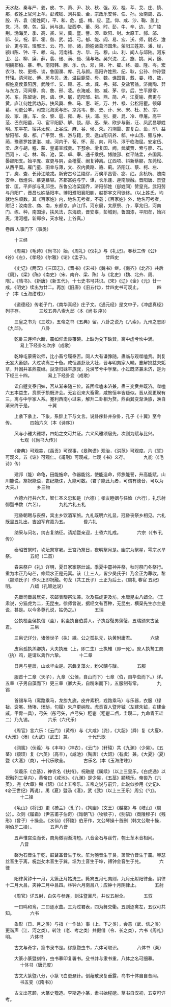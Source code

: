 <!-- { "loadSidebar": true } -->
天水赵、秦与严、姜，皮、卞、萧、尹、狄、秋、强。双、桂、莘、艾、庄、慎、那，权姓上官河上羊。彭城钱、刘共巢、金，宗政乐安蒋、任、孙。汝南周、昌、殷、齐、袁（爰姓同），平、和、危、盛、梅、应、蓝。仰、咸、沙、鞠、盖上党，冯、樊、包、寇、尚与连。陇西李、董、闵、时、彭，牛、辛、边、关广陵荆。渤海吴、季、高、裘、甘，冀、暨、訾、须、欧阳、封。太原王、郝、邬、祁、伏，祝、郭、霍、昝、武、韶、弓。郁、能、阎、易、宏、沃、师，尉迟、澹台、更与宫。琅邪王、云、符、胥、诸，蔚姓诸葛沛国朱。荥阳三姓郑、潘、经，颍川陈、钟、干、赖、乌。河南褚、方、毕、元、穆，山、利、闻人与邱陆。河东卫、吕、柳、廉、薛，裴、储、满、聂、蒲与堵。吴兴沈、尤、施、姚、闻，麹、明魏郡柏、暴、申。南阳韩、滕、乐、仇、邓，束、叶、翟、终、姬、隆、岑。宏农刁、牧、更杨、谈，鲁国濮、库、孔与颜。高阳许姓熊、纪、耿，公孙、仲孙暨轩辕。清河张、傅、房与贝，汲、温巨鹿莫、母、魏。谯国曹、戴、娄、稽、敖，桓姓夏侯景阳厉。武陵华、安、顾、苍、龙，龚、冉、郏、殳盐官翁。济南陶、羿与东方，河间章、俞、詹、邢、凌。东海戚、鲍、臧、茅、徐，后、竺平原常、芮、东。陈留谢、阮、虞、伊、屠，范阳邹、祖、燕、简、卢。江夏喻、费更与黄，庐江何姓武功苏。扶风窦、鲁、马、惠、班，万、井、禄、公松阳瞿。顿邱葛、司更公羊，司空北海奚与郎。京兆韦、酆、史、计、米、宋、杜、於、宗、段、家、康。车、全、黎、扈、雍、寿、扶，浦、别、夔、晁、冷、申屠。高平范、巴东阳苗，习、宦平阳舒、解、饶。邴、巫、柴、欧步与衡，汪、凤武昌鄂姓明。东平花、宿共太叔，上谷成、麻、谷、侯、荣。冯翊雷、吉复白、鱼，印、益黎阳郁、桑、都。广平贺、焦、游与籍，贡、逯山阳巩养、郗。中山汤、甄与仲、蔺，豫章罗姓更湛、璩。河内于、荀、怀、茹、向，司马、淳于临海屈。安定伍、梁、席与胡，程、蒙、皇甫宣城贲。下邳余、滑复国、阙，武威贾、索与廖、石。西河卜、毛、林、靳、池，栾、卓、宰、通千乘倪。博陵邵、崔平陆孟，齐国禹、晏郤阳支。始平庞、宣更与阴，会稽夏、阚复钟离。辽西项、钭新蔡郦，东莞松、从西平糜。雁门童、田幸与薄，文、农内黄路、骆、蓟。济阳江、蔡、柯、左、丁，庾、查、长孙江陵戎。新安古兮兰陵缪，万俟平昌管、宓、红。余杭杭、隗南安单、燉煌洪、慕更慕容。齐郡富姓与宁、谭，长乐蓬、逄南康融。晋阳唐、景暨曾、匡，平庐邰与孔邱空。东鲁公冶梁国乔，济阳郤姓（郄姓同）赞皇充。武阳劳与丹阳广，晋昌乜姓括阳丰。博阳濮阳襄阳蒯，赵郡宇文司徒终。（以上姓氏，均就地名顺数。其《百家姓》内，地名无考者，不载；《百家姓》外，地名可考者，附记：汝南言、商、南，东都京，庐江邝，河东展，太原祭、介，享兆归，河南门、练、种，南国涂，扶风法，东海疏，晋安辜，彭城到，鲁国漆，平阳牟，始兴麦，清河檀，新郑佘，天水秘，上谷真。）

卷四 人事门下（事类）

　　十三经

　　《周易》《毛诗》《尚书》）始，《周礼》《仪礼》与《礼记》。春秋三传《公》《谷》《左》，《孝经》《尔雅》《论》《孟子》。
　
　　廿四史

　　《史记》《两汉》《三国志》，《晋书》《宋书》《魏书》继。《南齐》《北齐》共后《周》，《梁》《陈》《南史》（宋、南齐、梁、陈）与《北史》（魏、北齐、周、隋）。《隋书》、《新唐》《新五代》，十七史书可共识。《宋》《辽》《金》《元》廿一成，《明史》续出为廿二。再加《旧唐》《旧五代》，廿四史书可观止。
　
　　四子（本《玉海绀珠》）

　　《道德经》传老子门，《南华真经》庄子文。《通元经》是文中子，《冲虚真经》列子存。
　
　　三坟五典八索九邱（本《尚书 序》）

　　三皇之书为《三坟》，五帝之书《五典》留。八卦之说乃《八索》，九州之志即《九邱》。
　
　　八卦

　　乾卦三连坤六断，震如仰盂艮覆碗。上缺为兑下缺巽，离中虚兮坎中满。
　
　　易上下经卦名次序（成歌）

　　乾坤屯蒙需讼师，比小畜兮履泰否。同人大有谦豫随，蛊临与观噬嗑贲。剥复无妄大畜颐，大过坎离三十备。咸恒遯卦及大壮，晋与明夷家人睽。蹇解损益夬姤萃，升困井革鼎震继。艮渐归妹丰旅巽，兑涣节兮中孚至。小过既济兼未济，是为下经三十四。
　
　　易上下经卦变（成歌）

　　讼自遯变泰归妹，否从渐来随三位。首困噬嗑未济兼，蛊三变贲井既济。噬嗑六五本益生，贲原于损既济会。无妄讼来大畜需，咸旅恒丰皆疑似。晋从观更睽有三，离与中孚家人系。蹇利西南小过来，解升二卦相为赘。鼎由巽变渐涣旅，涣自渐来终于是。
　
　　十翼

　　上彖下彖上、下象，系辞上下与文言。说卦序卦并杂卦，孔子《十翼》至今传。
　
　　四始六义（本《诗序》）

　　风与小雅大雅颂，四始之文可共证。六义风雅颂居先，次则为赋与比兴。
　
　　七观（《尚书大传》）

　　《帝典》可观美，《禹贡》可观事，《皋陶谟》观治，《洪范》可观度。六《誓》可观义，五《诰》可观仁。《甫刑》可观戒，七观《书》义存。
　
　　九能（《毛诗》传）

　　建邦（能）命龟，田能施命，作器能铭，使能造命，师旅能誓，升高能赋，山川能说，祭祝能语，丧纪能诔，九能可数。（君子能此九者，可谓有德音，可以为大夫。）
　
　　乡三物

　　六德六行共六艺，智仁圣义忠和是（六德）；孝友睦姻与任恤（六行），礼乐射御暨书数（六艺）。
　
　　九礼六礼五礼

　　冠昏朝聘与丧祭，宾主乡饮酒军旅。九礼既明六礼显，冠昏丧祭乡相见。六礼既显五礼出，吉凶军宾嘉为五。
　
　　昏六礼

　　纳采与问名，纳吉复纳征。请期暨亲迎，士昏六礼成。
　
　　六宗（《书 孔传》）

　　泰昭首祭时，坎坛祭寒暑。王宫乃祭日，夜明祭月是。幽宗为祭星，雩宗水旱祭。
　
　　五祀（二首）

　　春来祭户《礼》详明，夏日家家祭灶诚。季夏中霤神并祭，秋时祭门冬祭行。重为木正乃句芒，修熙水正是元冥。该（上三人，皆少昊氏子）乃金正为蓐收，黎（颛顼氏子）作火正即祝融。句龙（共工氏子）土正为后土，《周礼 春官 五祀》明。
　
　　八蜡（孔颖达说）

　　先啬司啬最居先，农邮表畷祭法兼。次及猫虎更及坊，水庸昆虫八蜡全。（王肃说，分猫虎为二，无昆虫。徐师曾说，据经文有百种，无昆虫，横渠先生亦主是说，甚是。以今多尊孔说，姑仍之。）
　
　　五瑞

　　公执桓圭侯执信（圭），躬圭执自伯爵人，子执谷璧男蒲璧，五瑞颁来古圣君。
　
　　三帛

　　三帛记详分，诸侯世子（执）纁。公之孤执元，执黄附庸君。
　
　　六挚

　　皮帛孤执羔卿执，大夫执雁（上，即二生）士执雉（即一死）。庶人执鹜工商（执）鸡，是谓以禽作六挚。
　
　　十二章

　　日月与星辰，山龙华虫是。宗彝复藻火，粉米黼与黻。
　
　　五服

　　服首十二章（天子），九章（公侯，自山而下）七章（伯，自华虫而下。）详。五章（子男自藻而下）更三章（卿大夫，自粉米而下），五服制有常。
　
　　九锡

　　首锡车马（鸾路乘马，龙旂九旒，皮弁素积，戎路乘马）与乐器，衣服（绿韨、衮冕、玚琫、玚珌，句履）朱户更纳陛。虎贲百人暨斧钺（左建朱钺，右建金戚，甲胄一具），弓矢（彤弓矢，卢弓矢）秬鬯（秬鬯二卣，圭瓒二，九命青玉珪二）乃九锡。
　
　　六乐（六代乐）

　　《周官》言六乐：《云门》（黄帝）与《大咸》（尧），《大韶》（舜）复《大夏》，《大濩》（汤）《大武》（武王）兼。
　
　　十代乐歌

　　《网窖》（伏羲）与《丰年》（神农），《云门》（轩辕）共《九渊》（少昊）。《五茎》（颛顼）复《六英》（高辛），《咸池》（陶唐）《大韶》（有虞）兼。《大夏》（夏）暨《大濩》（商），十代乐歌全。
　
　　古乐名（本《玉海绀珠》）

　　伏羲乐《立基》，神农名《扶持》。祝融是《属续》（以上三皇乐，《白虎通》以祝融列三皇内），黄帝曰《咸池》。《九渊》是少昊，《五茎》颛顼乐。帝喾乃《六英》，尧《大章》舜《韶》（以上五帝乐。五帝之说与前异，此说似参用《史记》、《帝王世纪》两说）。禹《夏》暨汤《濩》，武《武》（以上三王乐）周公《勺》。
　
　　十二操

　　《龟山》《将归》更《猗兰》（孔子），《拘幽》（文王）《越裳》与《岐山》（周公）。次则《履霜》（尹吉甫子伯奇）《雉朝飞》（牧犊子），《别鹄》（商陵穆子）《残形》（曾子）十操全。《水仙》《怀陵》伯牙作，文公琴操十首删（韩文公取十操，削伯牙二操）。
　
　　五声八音

　　五声惟宫浊而长，商角徵羽渐清短。八音金石与丝竹，匏土革木音相间。
　
　　八音

　　磬为石音生于乾，鼓鼙革音生于坎。笙为匏音生于艮，箫管竹音生于震。琴瑟丝音生于离，柷岂攵木音生于巽。埙为土音生于坤，镈钟金音生于兑。
　
　　六律

　　阳律黄钟十一月，太簇正月姑洗三。蕤宾五月七夷则，九月无射阳律全。阴律十二月大吕，夹钟二月中吕四。林钟六月南吕八；应钟十月阴律止。
　
　　五射

　　《周官》详五射，白矢与参连，剡注暨襄尺，井仪五射全。
　
　　五驭

　　一曰鸣和鸾，二曰逐水曲。三为过君表，四为舞交衢。五则逐禽左，五驭可共知。
　
　　六书

　　象形（日、月之类）与指（一作处）事（上、下之类），会意（武、信之类）更谐声（江、河之类）。转注（老、考之类）共假借（令、长之类），六书《周礼》明。
　
　　六体书

　　古文与奇字，篆书隶书是。缪篆暨虫书，六体可取识。
　
　　八体书（秦）

　　大篆小篆暨刻符，虫书摹印复署书。殳书并与隶书重，八体之名可细摹。
　
　　十体书（唐元度）

　　古文大篆暨八分，小篆飞白更悬针。倒薤散隶复垂露，鸟书十体自自昔闻。
　
　　书五变（《隋书》）

　　古文出苍颉，大篆史籀造。李斯造小篆，隶书始程邈。草书自汉初，五变可详考。
　
